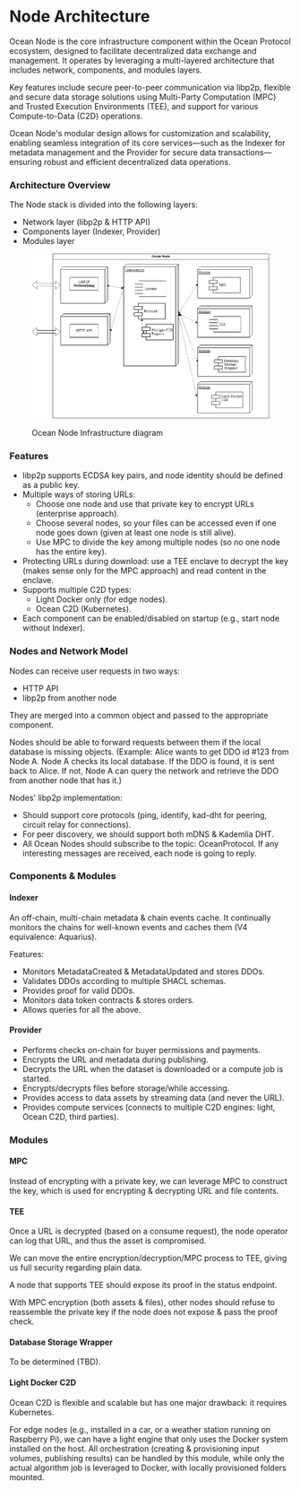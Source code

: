 # Node Architecture

Ocean Node is the core infrastructure component within the Ocean Protocol ecosystem, designed to facilitate decentralized data exchange and management. It operates by leveraging a multi-layered architecture that includes network, components, and modules layers.&#x20;

Key features include secure peer-to-peer communication via libp2p, flexible and secure data storage solutions using Multi-Party Computation (MPC) and Trusted Execution Environments (TEE), and support for various Compute-to-Data (C2D) operations.&#x20;

Ocean Node's modular design allows for customization and scalability, enabling seamless integration of its core services—such as the Indexer for metadata management and the Provider for secure data transactions—ensuring robust and efficient decentralized data operations.

### Architecture Overview

The Node stack is divided into the following layers:

* Network layer (libp2p & HTTP API)
* Components layer (Indexer, Provider)
* Modules layer

<figure><img src="../../.gitbook/assets/image.png" alt=""><figcaption><p>Ocean Node Infrastructure diagram</p></figcaption></figure>

### Features

* libp2p supports ECDSA key pairs, and node identity should be defined as a public key.
* Multiple ways of storing URLs:
  * Choose one node and use that private key to encrypt URLs (enterprise approach).
  * Choose several nodes, so your files can be accessed even if one node goes down (given at least one node is still alive).
  * Use MPC to divide the key among multiple nodes (so no one node has the entire key).
* Protecting URLs during download: use a TEE enclave to decrypt the key (makes sense only for the MPC approach) and read content in the enclave.
* Supports multiple C2D types:
  * Light Docker only (for edge nodes).
  * Ocean C2D (Kubernetes).
* Each component can be enabled/disabled on startup (e.g., start node without Indexer).

### Nodes and Network Model

Nodes can receive user requests in two ways:

* HTTP API
* libp2p from another node

They are merged into a common object and passed to the appropriate component.

Nodes should be able to forward requests between them if the local database is missing objects. (Example: Alice wants to get DDO id #123 from Node A. Node A checks its local database. If the DDO is found, it is sent back to Alice. If not, Node A can query the network and retrieve the DDO from another node that has it.)

Nodes' libp2p implementation:

* Should support core protocols (ping, identify, kad-dht for peering, circuit relay for connections).
* For peer discovery, we should support both mDNS & Kademlia DHT.
* All Ocean Nodes should subscribe to the topic: OceanProtocol. If any interesting messages are received, each node is going to reply.

### Components & Modules

#### Indexer

An off-chain, multi-chain metadata & chain events cache. It continually monitors the chains for well-known events and caches them (V4 equivalence: Aquarius).

Features:

* Monitors MetadataCreated & MetadataUpdated and stores DDOs.
* Validates DDOs according to multiple SHACL schemas.
* Provides proof for valid DDOs.
* Monitors data token contracts & stores orders.
* Allows queries for all the above.

#### Provider

* Performs checks on-chain for buyer permissions and payments.
* Encrypts the URL and metadata during publishing.
* Decrypts the URL when the dataset is downloaded or a compute job is started.
* Encrypts/decrypts files before storage/while accessing.
* Provides access to data assets by streaming data (and never the URL).
* Provides compute services (connects to multiple C2D engines: light, Ocean C2D, third parties).

### Modules

#### MPC

Instead of encrypting with a private key, we can leverage MPC to construct the key, which is used for encrypting & decrypting URL and file contents.

#### TEE

Once a URL is decrypted (based on a consume request), the node operator can log that URL, and thus the asset is compromised.

We can move the entire encryption/decryption/MPC process to TEE, giving us full security regarding plain data.

A node that supports TEE should expose its proof in the status endpoint.

With MPC encryption (both assets & files), other nodes should refuse to reassemble the private key if the node does not expose & pass the proof check.

#### Database Storage Wrapper

To be determined (TBD).

#### Light Docker C2D

Ocean C2D is flexible and scalable but has one major drawback: it requires Kubernetes.

For edge nodes (e.g., installed in a car, or a weather station running on Raspberry Pi), we can have a light engine that only uses the Docker system installed on the host. All orchestration (creating & provisioning input volumes, publishing results) can be handled by this module, while only the actual algorithm job is leveraged to Docker, with locally provisioned folders mounted.

###
